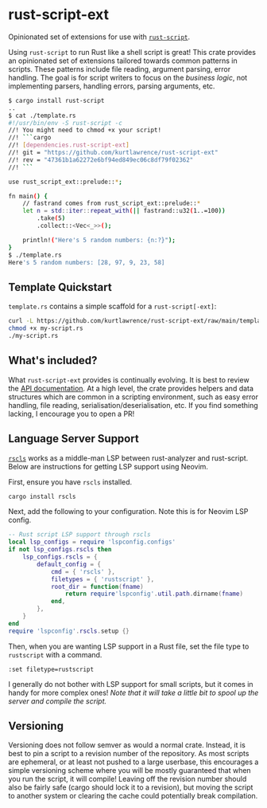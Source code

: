 # rust-script-ext
Opinionated set of extensions for use with
[`rust-script`](https://github.com/fornwall/rust-script).

Using `rust-script` to run Rust like a shell script is great!
This crate provides an opinionated set of extensions tailored towards common patterns in scripts.
These patterns include file reading, argument parsing, error handling.
The goal is for script writers to focus on the _business logic_, not implementing parsers, handling
errors, parsing arguments, etc.

````sh
$ cargo install rust-script
..
$ cat ./template.rs
#!/usr/bin/env -S rust-script -c
//! You might need to chmod +x your script!
//! ```cargo
//! [dependencies.rust-script-ext]
//! git = "https://github.com/kurtlawrence/rust-script-ext"
//! rev = "47361b1a62272e6bf94ed849ec06c8df79f02362"
//! ```

use rust_script_ext::prelude::*;

fn main() {
    // fastrand comes from rust_script_ext::prelude::*
    let n = std::iter::repeat_with(|| fastrand::u32(1..=100))
        .take(5)
        .collect::<Vec<_>>();

    println!("Here's 5 random numbers: {n:?}");
}
$ ./template.rs
Here's 5 random numbers: [28, 97, 9, 23, 58]
````

## Template Quickstart

`template.rs` contains a simple scaffold for a `rust-script[-ext]`:

```sh
curl -L https://github.com/kurtlawrence/rust-script-ext/raw/main/template.rs -o my-script.rs
chmod +x my-script.rs
./my-script.rs
```

## What's included?

What `rust-script-ext` provides is continually evolving.
It is best to review the [API
documentation](https://kurtlawrence.github.io/rust-script-ext/rust_script_ext).
At a high level, the crate provides helpers and data structures which are common in a scripting
environment, such as easy error handling, file reading, serialisation/deserialisation, etc.
If you find something lacking, I encourage you to open a PR!

## Language Server Support

[`rscls`](https://github.com/MiSawa/rscls/) works as a middle-man LSP between rust-analyzer and
rust-script.
Below are instructions for getting LSP support using Neovim.

First, ensure you have `rscls` installed.
```sh
cargo install rscls
```

Next, add the following to your configuration. Note this is for Neovim LSP config.

```lua
-- Rust script LSP support through rscls
local lsp_configs = require 'lspconfig.configs'
if not lsp_configs.rscls then
	lsp_configs.rscls = {
		default_config = {
			cmd = { 'rscls' },
		    filetypes = { 'rustscript' },
		    root_dir = function(fname)
		        return require'lspconfig'.util.path.dirname(fname)
		    end,
		},
	}
end
require 'lspconfig'.rscls.setup {}
```

Then, when you are wanting LSP support in a Rust file, set the file type to `rustscript` with a
command.

```vim
:set filetype=rustscript
```

I generally do not bother with LSP support for small scripts, but it comes in handy for more
complex ones!
_Note that it will take a little bit to spool up the server and compile the script._


## Versioning

Versioning does not follow semver as would a normal crate.
Instead, it is best to pin a script to a revision number of the repository.
As most scripts are ephemeral, or at least not pushed to a large userbase, this encourages a simple
versioning scheme where you will be mostly guaranteed that when you run the script, it will
compile!
Leaving off the revision number should also be fairly safe (cargo should lock it to a revision),
but moving the script to another system or clearing the cache could potentially break compilation.
